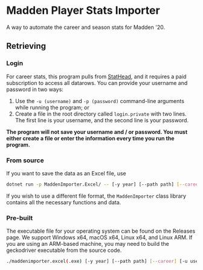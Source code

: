 # Madden Player Stats Importer

A way to automate the career and season stats for Madden '20.

## Retrieving

### Login

For career stats, this program pulls from [StatHead](https://stathead.com), and it requires a paid subscription to access all datarows. You can provide your username and password in two ways:

1. Use the `-u (username)` and `-p (password)` command-line arguments while running the program; or
2. Create a file in the root directory called `login.private` with two lines. The first line is your username, and the second line is your password.

**The program will not save your username and / or password. You must either create a file or enter the information every time you run the program.**

### From source

If you want to save the data as an Excel file, use

```bash
dotnet run -p MaddenImporter.Excel/ -- [-y year] [--path path] [--career] [-u username] [-p password]
```

If you wish to use a different file format, the `MaddenImporter` class library contains all the necessary functions and data.

### Pre-built

The executable file for your operating system can be found on the Releases page. We support Windows x64, macOS x64, Linux x64, and Linux ARM. If you are using an ARM-based machine, you may need to build the geckodriver executable from the source code.

```bash
./maddenimporter.excel(.exe) [-y year] [--path path] [--career] [-u username] [-p password]
```
